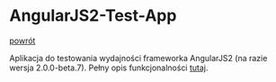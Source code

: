 AngularJS2-Test-App
================

[powrót](https://github.com/krzysiekdz/mgr-main)

Aplikacja do testowania wydajności frameworka AngularJS2 (na razie wersja 2.0.0-beta.7). Pełny opis funkcjonalności [tutaj](https://github.com/krzysiekdz/mgr-test-app-prototype).
